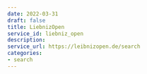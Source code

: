```yaml
---
date: 2022-03-31
draft: false
title: LiebnizOpen
service_id: liebniz_open
description:
service_url: https://leibnizopen.de/search
categories:
- search
---
```



